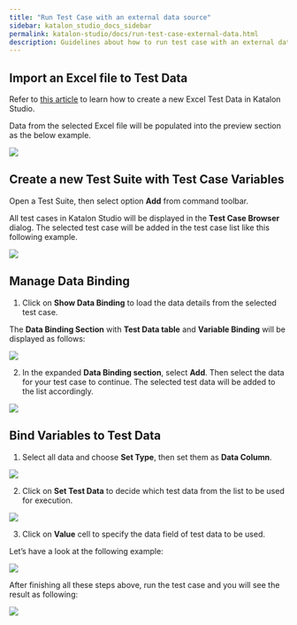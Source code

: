 ```yaml
---
title: "Run Test Case with an external data source"
sidebar: katalon_studio_docs_sidebar
permalink: katalon-studio/docs/run-test-case-external-data.html
description: Guidelines about how to run test case with an external data in Katalon Studio
---
```


## Import an Excel file to Test Data

Refer to [this article]([https://docs.katalon.com/katalon-studio/docs/manage-test-data.html#create-an-excel-test-data](https://docs.katalon.com/katalon-studio/docs/manage-test-data.html#create-an-excel-test-data)) to learn how to create a new Excel Test Data in Katalon Studio.

Data from the selected Excel file will be populated into the preview section as the below example.

![](../../images/katalon-studio/docs/run-test-case-external-data/1-new-excel-test-data.png)


## Create a new Test Suite with Test Case Variables

Open a Test Suite, then select option **Add** from command toolbar. 

All test cases in Katalon Studio will be displayed in the **Test Case Browser** dialog. The selected test case will be added in the test case list like this following example.


![](../../images/katalon-studio/docs/run-test-case-external-data/2-new-test-suite.png)



## Manage Data Binding

1. Click on **Show Data Binding** to load the data details from the selected test case.

The **Data Binding Section** with **Test Data table** and **Variable Binding** will be displayed as follows:


![](../../images/katalon-studio/docs/run-test-case-external-data/3-show-data-binding.png)


2. In the expanded **Data Binding section**, select **Add**. Then select the data for your test case to continue. The selected test data will be added to the list accordingly.

![](../../images/katalon-studio/docs/run-test-case-external-data/4-display-data-binding.png)



## Bind Variables to Test Data

1. Select all data and choose **Set Type**, then set them as **Data Column**.


![](../../images/katalon-studio/docs/run-test-case-external-data/5-set-type.png)


2. Click on **Set Test Data** to decide which test data from the list to be used for execution.


![](../../images/katalon-studio/docs/run-test-case-external-data/6-set-test-data.png)


3. Click on **Value** cell to specify the data field of test data to be used.

Let’s have a look at the following example:


![](../../images/katalon-studio/docs/run-test-case-external-data/7-after-setting.png)


After finishing all these steps above, run the test case and you will see the result as following:


![](../../images/katalon-studio/docs/run-test-case-external-data/8-result.png)

